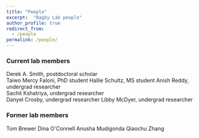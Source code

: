 ```yaml
---
title: "People"
excerpt:  "Bagby Lab people"
author_profile: true
redirect_from:
  - /people
permalink: /people/
---
```


### Current lab members

Derek A. Smith, postdoctoral scholar   
Taiwo Mercy Faloni, PhD student
Hallie Schultz, MS student
Anish Reddy, undergrad researcher   
Sachit Kshatriya, undergrad researcher   
Danyel Crosby, undergrad researcher
Libby McDyer, undergrad researcher

### Former lab members

Tom Brewer
Dina O'Connell
Anusha Mudigonda 
Qiaochu Zhang

<!---### Join us!--->

<!---We have projects for people who like to get their boots muddy, people who like to work at the bench, and people who like to poke at code.  If you like to do any or (especially) all of these things, get in touch!--->

